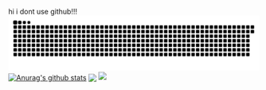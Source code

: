 hi i dont use github!!!
<img src="https://github.com/popbottoms/popbottoms/blob/output/github-contribution-grid-snake-dark.svg" alt="snake gif" />
<a href="https://github.com/anuraghazra/github-readme-stats"><img align="center" src="https://github-readme-stats.vercel.app/api?username=popbottoms&show_icons=true&include_all_commits=true&theme=material-palenight&hide_border=true" alt="Anurag's github stats" /></a> <a href="https://github.com/popbottoms/github-readme-stats"><img align="center" src="https://github-readme-stats.vercel.app/api/top-langs/?username=popbottoms&layout=compact&theme=material-palenight&hide_border=true" /></a> 
![](https://komarev.com/ghpvc/?username=popbottoms)
